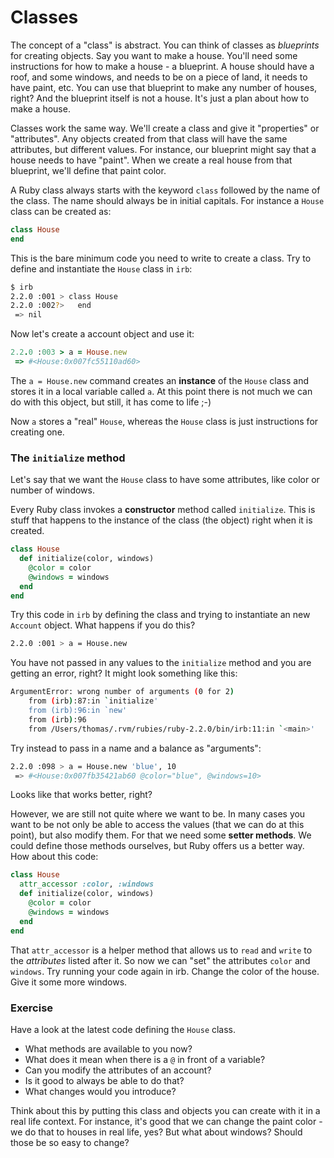 # Classes

The concept of a "class" is abstract. You can think of classes as _blueprints_ for creating objects. Say you want to make a house. You'll need some instructions for how to make a house - a blueprint. A house should have a roof, and some windows, and needs to be on a piece of land, it needs to have paint, etc. You can use that blueprint to make any number of houses, right? And the blueprint itself is not a house. It's just a plan about how to make a house.

Classes work the same way. We'll create a class and give it "properties" or "attributes". Any objects created from that class will have the same attributes, but different values. For instance, our blueprint might say that a house needs to have "paint". When we create a real house from that blueprint, we'll define that paint color.

A Ruby class always starts with the keyword `class` followed by the name of the class. The name should always be in initial capitals. For instance a `House` class can be created as:

```ruby
class House
end 
``` 
This is the bare minimum code you need to write to create a class. Try to define and instantiate the `House` class in `irb`:

```bash
$ irb
2.2.0 :001 > class House
2.2.0 :002?>   end
 => nil
 ````
Now let's create a account object and use it:
```ruby
2.2.0 :003 > a = House.new
 => #<House:0x007fc55110ad60> 
```
The `a = House.new` command creates an **instance** of the `House` class and stores it in a local variable called `a`. At this point there is not much we can do with this object, but still, it has come to life ;-)

Now `a` stores a "real" `House`, whereas the `House` class is just instructions for creating one.

### The `initialize` method
Let's say that we want the `House` class to have some attributes, like color or number of windows. 

Every Ruby class invokes a **constructor** method called `initialize`. This is stuff that happens to the instance of the class (the object) right when it is created.

```ruby
class House  
  def initialize(color, windows)
    @color = color
    @windows = windows
  end
end
```
Try this code in `irb` by defining the class and trying to instantiate an new  `Account` object. What happens if you do this?

```bash
2.2.0 :001 > a = House.new
```
You have not passed in any values to the `initialize` method and you are getting an error, right? It might look something like this:
```bash
ArgumentError: wrong number of arguments (0 for 2)
	from (irb):87:in `initialize'
	from (irb):96:in `new'
	from (irb):96
	from /Users/thomas/.rvm/rubies/ruby-2.2.0/bin/irb:11:in `<main>'
```

Try instead to pass in a name and a balance as "arguments":
```bash
2.2.0 :098 > a = House.new 'blue', 10
 => #<House:0x007fb35421ab60 @color="blue", @windows=10> 
```
Looks like that works better, right?

However, we are still not quite where we want to be. In many cases you want to be not only be able to access the values (that we can do at this point), but also modify them. For that we need some **setter methods**. We could define those methods ourselves, but Ruby offers us a better way. How about this code:

```ruby
class House  
  attr_accessor :color, :windows
  def initialize(color, windows)
    @color = color
    @windows = windows
  end
end
```
That `attr_accessor` is a helper method that allows us to `read` and `write` to the _attributes_ listed after it. So now we can "set" the attributes `color` and `windows`. Try running your code again in irb. Change the color of the house. Give it some more windows.

### Exercise
Have a look at the latest code defining the `House` class. 
* What methods are available to you now?
* What does it mean when there is a `@` in front of a variable?
* Can you modify the attributes of an account? 
* Is it good to always be able to do that? 
* What changes would you introduce?

Think about this by putting this class and objects you can create with it in a real life context. For instance, it's good that we can change the paint color - we do that to houses in real life, yes? But what about windows? Should those be so easy to change?


